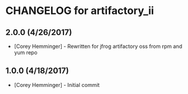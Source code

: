 # CHANGELOG for artifactory_ii

## 2.0.0 (4/26/2017)

- [Corey Hemminger] - Rewritten for jfrog artifactory oss from rpm and yum repo

## 1.0.0 (4/18/2017)

- [Corey Hemminger] - Initial commit
